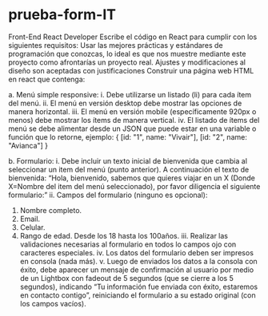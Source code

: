 # prueba-form-IT

Front-End React Developer
Escribe el código en React para cumplir con los siguientes requisitos:
Usar las mejores prácticas y estándares de programación que conozcas, lo ideal es que nos
muestre mediante este proyecto como afrontarías un proyecto real.
Ajustes y modificaciones al diseño son aceptadas con justificaciones
Construir una página web HTML en react que contenga:

a. Menú simple responsive:
i. Debe utilizarse un listado (li) para cada ítem del menú.
ii. El menú en versión desktop debe mostrar las opciones de manera
horizontal.
iii. El menú en versión mobile (específicamente 920px o menos) debe
mostrar los ítems de manera vertical.
iv. El listado de ítems del menú se debe alimentar desde un JSON que
puede estar en una variable o función que lo retorne, ejemplo:
{ [id: "1", name: "Vivair"], [id: "2", name: "Avianca"] }

b. Formulario:
i. Debe incluir un texto inicial de bienvenida que cambia al seleccionar
un item del menú (punto anterior). A continuación el texto de
bienvenida: “Hola, bienvenido, sabemos que quieres viajar en un X
(Donde X=Nombre del item del menú seleccionado), por favor
diligencia el siguiente formulario:”
ii. Campos del formulario (ninguno es opcional):

1. Nombre completo.
2. Email.
3. Celular.
4. Rango de edad. Desde los 18 hasta los 100años.
   iii. Realizar las validaciones necesarias al formulario en todos lo campos
   ojo con caracteres especiales.
   iv. Los datos del formulario deben ser impresos en consola (nada más).
   v. Luego de enviados los datos a la consola con éxito, debe aparecer un
   mensaje de confirmación al usuario por medio de un Lightbox con
   fadeout de 5 segundos (que se cierre a los 5 segundos), indicando
   “Tu información fue enviada con éxito, estaremos en contacto
   contigo”, reiniciando el formulario a su estado original (con los
   campos vacíos).

